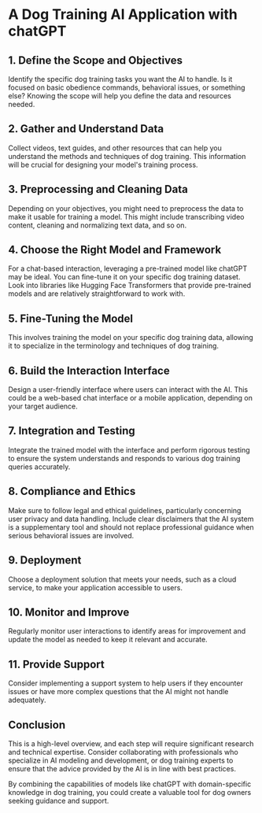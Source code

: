 # A Dog Training AI Application with chatGPT

## 1. Define the Scope and Objectives
Identify the specific dog training tasks you want the AI to handle. Is it focused on basic obedience commands, behavioral issues, or something else? Knowing the scope will help you define the data and resources needed.

## 2. Gather and Understand Data
Collect videos, text guides, and other resources that can help you understand the methods and techniques of dog training. This information will be crucial for designing your model's training process.

## 3. Preprocessing and Cleaning Data
Depending on your objectives, you might need to preprocess the data to make it usable for training a model. This might include transcribing video content, cleaning and normalizing text data, and so on.

## 4. Choose the Right Model and Framework
For a chat-based interaction, leveraging a pre-trained model like chatGPT may be ideal. You can fine-tune it on your specific dog training dataset. Look into libraries like Hugging Face Transformers that provide pre-trained models and are relatively straightforward to work with.

## 5. Fine-Tuning the Model
This involves training the model on your specific dog training data, allowing it to specialize in the terminology and techniques of dog training.

## 6. Build the Interaction Interface
Design a user-friendly interface where users can interact with the AI. This could be a web-based chat interface or a mobile application, depending on your target audience.

## 7. Integration and Testing
Integrate the trained model with the interface and perform rigorous testing to ensure the system understands and responds to various dog training queries accurately.

## 8. Compliance and Ethics
Make sure to follow legal and ethical guidelines, particularly concerning user privacy and data handling. Include clear disclaimers that the AI system is a supplementary tool and should not replace professional guidance when serious behavioral issues are involved.

## 9. Deployment
Choose a deployment solution that meets your needs, such as a cloud service, to make your application accessible to users.

## 10. Monitor and Improve
Regularly monitor user interactions to identify areas for improvement and update the model as needed to keep it relevant and accurate.

## 11. Provide Support
Consider implementing a support system to help users if they encounter issues or have more complex questions that the AI might not handle adequately.

## Conclusion
This is a high-level overview, and each step will require significant research and technical expertise. Consider collaborating with professionals who specialize in AI modeling and development, or dog training experts to ensure that the advice provided by the AI is in line with best practices.

By combining the capabilities of models like chatGPT with domain-specific knowledge in dog training, you could create a valuable tool for dog owners seeking guidance and support.
